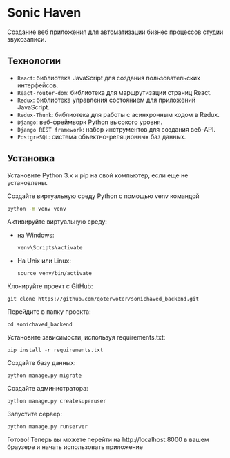 # Sonic Haven
Создание веб приложения для автоматизации бизнес процессов студии звукозаписи.

## Технологии

- `React`: библиотека JavaScript для создания пользовательских интерфейсов.
- `React-router-dom`: библиотека для маршрутизации страниц React.
- `Redux`: библиотека управления состоянием для приложений JavaScript.
- `Redux-Thunk`: библиотека для работы с асинхронным кодом в Redux.
- `Django`: веб-фреймворк Python высокого уровня.
- `Django REST framework`: набор инструментов для создания веб-API.
- `PostgreSQL`: система объектно-реляционных баз данных.

## Установка
Установите Python 3.x и pip на свой компьютер, если еще не установлены.

Создайте виртуальную среду Python с помощью venv командой
```sh
python -m venv venv
```
Активируйте виртуальную среду:
- на Windows: 
    ```
    venv\Scripts\activate
    ```
- На Unix или Linux:
    ```
    source venv/bin/activate
    ```
Клонируйте проект с GitHub:
```
git clone https://github.com/qoterwoter/sonichaved_backend.git
```
Перейдите в папку проекта:
```
cd sonichaved_backend
```
Установите зависимости, используя requirements.txt:
```
pip install -r requirements.txt 
```
Создайте базу данных:
```
python manage.py migrate
```
Создайте администратора:
```
python manage.py createsuperuser
```
Запустите сервер:
```
python manage.py runserver
```
Готово! Теперь вы можете перейти на http://localhost:8000 в вашем браузере и начать использовать приложение

[//]: # (These are reference links used in the body of this note and get stripped out when the markdown processor does its job. There is no need to format nicely because it shouldn't be seen. Thanks SO - http://stackoverflow.com/questions/4823468/store-comments-in-markdown-syntax)

   [dill]: <https://github.com/joemccann/dillinger>
   [git-repo-url]: <https://github.com/joemccann/dillinger.git>
   [john gruber]: <http://daringfireball.net>
   [df1]: <http://daringfireball.net/projects/markdown/>
   [markdown-it]: <https://github.com/markdown-it/markdown-it>
   [Ace Editor]: <http://ace.ajax.org>
   [node.js]: <http://nodejs.org>
   [Twitter Bootstrap]: <http://twitter.github.com/bootstrap/>
   [jQuery]: <http://jquery.com>
   [@tjholowaychuk]: <http://twitter.com/tjholowaychuk>
   [express]: <http://expressjs.com>
   [AngularJS]: <http://angularjs.org>
   [Gulp]: <http://gulpjs.com>

   [PlDb]: <https://github.com/joemccann/dillinger/tree/master/plugins/dropbox/README.md>
   [PlGh]: <https://github.com/joemccann/dillinger/tree/master/plugins/github/README.md>
   [PlGd]: <https://github.com/joemccann/dillinger/tree/master/plugins/googledrive/README.md>
   [PlOd]: <https://github.com/joemccann/dillinger/tree/master/plugins/onedrive/README.md>
   [PlMe]: <https://github.com/joemccann/dillinger/tree/master/plugins/medium/README.md>
   [PlGa]: <https://github.com/RahulHP/dillinger/blob/master/plugins/googleanalytics/README.md>
